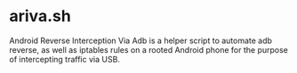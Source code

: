 # ariva.sh
Android Reverse Interception Via Adb is a helper script to automate adb reverse, as well as iptables rules on a rooted Android phone for the purpose of intercepting traffic via USB.
